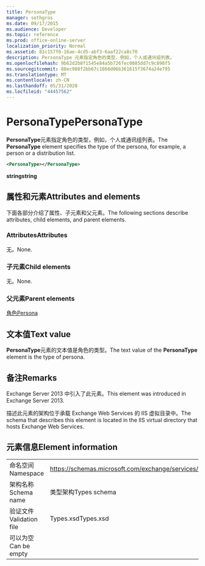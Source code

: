 ```yaml
---
title: PersonaType
manager: sethgros
ms.date: 09/17/2015
ms.audience: Developer
ms.topic: reference
ms.prod: office-online-server
localization_priority: Normal
ms.assetid: 81c157f0-16ae-4cd5-abf3-6aaf22ca8c70
description: PersonaType 元素指定角色的类型，例如，个人或通讯组列表。
ms.openlocfilehash: 9b62d2b8f1545e84a5b726fec0085dd7c9c898f5
ms.sourcegitcommit: 88ec988f2bb67c1866d06b361615f3674a24e795
ms.translationtype: MT
ms.contentlocale: zh-CN
ms.lasthandoff: 05/31/2020
ms.locfileid: "44457562"
---
```

# <a name="personatype"></a><span data-ttu-id="106ca-103">PersonaType</span><span class="sxs-lookup"><span data-stu-id="106ca-103">PersonaType</span></span>

<span data-ttu-id="106ca-104">**PersonaType**元素指定角色的类型，例如，个人或通讯组列表。</span><span class="sxs-lookup"><span data-stu-id="106ca-104">The **PersonaType** element specifies the type of the persona, for example, a person or a distribution list.</span></span> 
  
```XML
<PersonaType></PersonaType>
```

 <span data-ttu-id="106ca-105">**string**</span><span class="sxs-lookup"><span data-stu-id="106ca-105">**string**</span></span>
## <a name="attributes-and-elements"></a><span data-ttu-id="106ca-106">属性和元素</span><span class="sxs-lookup"><span data-stu-id="106ca-106">Attributes and elements</span></span>

<span data-ttu-id="106ca-107">下面各部分介绍了属性、子元素和父元素。</span><span class="sxs-lookup"><span data-stu-id="106ca-107">The following sections describe attributes, child elements, and parent elements.</span></span>
  
### <a name="attributes"></a><span data-ttu-id="106ca-108">Attributes</span><span class="sxs-lookup"><span data-stu-id="106ca-108">Attributes</span></span>

<span data-ttu-id="106ca-109">无。</span><span class="sxs-lookup"><span data-stu-id="106ca-109">None.</span></span>
  
### <a name="child-elements"></a><span data-ttu-id="106ca-110">子元素</span><span class="sxs-lookup"><span data-stu-id="106ca-110">Child elements</span></span>

<span data-ttu-id="106ca-111">无。</span><span class="sxs-lookup"><span data-stu-id="106ca-111">None.</span></span>
  
### <a name="parent-elements"></a><span data-ttu-id="106ca-112">父元素</span><span class="sxs-lookup"><span data-stu-id="106ca-112">Parent elements</span></span>

[<span data-ttu-id="106ca-113">角色</span><span class="sxs-lookup"><span data-stu-id="106ca-113">Persona</span></span>](persona.md)
  
## <a name="text-value"></a><span data-ttu-id="106ca-114">文本值</span><span class="sxs-lookup"><span data-stu-id="106ca-114">Text value</span></span>

<span data-ttu-id="106ca-115">**PersonaType**元素的文本值是角色的类型。</span><span class="sxs-lookup"><span data-stu-id="106ca-115">The text value of the **PersonaType** element is the type of persona.</span></span> 
  
## <a name="remarks"></a><span data-ttu-id="106ca-116">备注</span><span class="sxs-lookup"><span data-stu-id="106ca-116">Remarks</span></span>

<span data-ttu-id="106ca-117">Exchange Server 2013 中引入了此元素。</span><span class="sxs-lookup"><span data-stu-id="106ca-117">This element was introduced in Exchange Server 2013.</span></span>
  
<span data-ttu-id="106ca-118">描述此元素的架构位于承载 Exchange Web Services 的 IIS 虚拟目录中。</span><span class="sxs-lookup"><span data-stu-id="106ca-118">The schema that describes this element is located in the IIS virtual directory that hosts Exchange Web Services.</span></span>
  
## <a name="element-information"></a><span data-ttu-id="106ca-119">元素信息</span><span class="sxs-lookup"><span data-stu-id="106ca-119">Element information</span></span>

|||
|:-----|:-----|
|<span data-ttu-id="106ca-120">命名空间</span><span class="sxs-lookup"><span data-stu-id="106ca-120">Namespace</span></span>  <br/> |https://schemas.microsoft.com/exchange/services/2006/types  <br/> |
|<span data-ttu-id="106ca-121">架构名称</span><span class="sxs-lookup"><span data-stu-id="106ca-121">Schema name</span></span>  <br/> |<span data-ttu-id="106ca-122">类型架构</span><span class="sxs-lookup"><span data-stu-id="106ca-122">Types schema</span></span>  <br/> |
|<span data-ttu-id="106ca-123">验证文件</span><span class="sxs-lookup"><span data-stu-id="106ca-123">Validation file</span></span>  <br/> |<span data-ttu-id="106ca-124">Types.xsd</span><span class="sxs-lookup"><span data-stu-id="106ca-124">Types.xsd</span></span>  <br/> |
|<span data-ttu-id="106ca-125">可以为空</span><span class="sxs-lookup"><span data-stu-id="106ca-125">Can be empty</span></span>  <br/> ||
   

